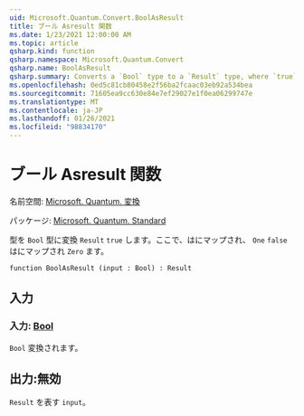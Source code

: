 ```yaml
---
uid: Microsoft.Quantum.Convert.BoolAsResult
title: ブール Asresult 関数
ms.date: 1/23/2021 12:00:00 AM
ms.topic: article
qsharp.kind: function
qsharp.namespace: Microsoft.Quantum.Convert
qsharp.name: BoolAsResult
qsharp.summary: Converts a `Bool` type to a `Result` type, where `true` is mapped to `One` and `false` is mapped to `Zero`.
ms.openlocfilehash: 0ed5c81cb80458e2f56ba2fcaac03eb92a534bea
ms.sourcegitcommit: 71605ea9cc630e84e7ef29027e1f0ea06299747e
ms.translationtype: MT
ms.contentlocale: ja-JP
ms.lasthandoff: 01/26/2021
ms.locfileid: "98834170"
---
```

# <a name="boolasresult-function"></a>ブール Asresult 関数

名前空間: [Microsoft. Quantum. 変換](xref:Microsoft.Quantum.Convert)

パッケージ: [Microsoft. Quantum. Standard](https://nuget.org/packages/Microsoft.Quantum.Standard)


型を `Bool` 型に変換 `Result` `true` します。ここで、はにマップされ、 `One` `false` はにマップされ `Zero` ます。

```qsharp
function BoolAsResult (input : Bool) : Result
```


## <a name="input"></a>入力

### <a name="input--bool"></a>入力: [Bool](xref:microsoft.quantum.lang-ref.bool)

`Bool` 変換されます。



## <a name="output--__invalidresult__"></a>出力:__無効 <Result>__

`Result` を表す `input`。